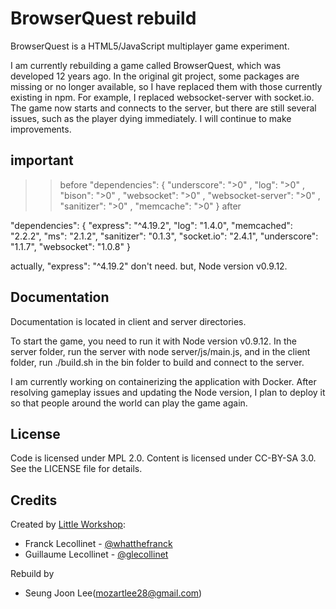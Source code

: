 # BrowserQuest rebuild

BrowserQuest is a HTML5/JavaScript multiplayer game experiment.

I am currently rebuilding a game called BrowserQuest, which was developed 12 years ago. In the original git project, some packages are missing or no longer available, so I have replaced them with those currently existing in npm. For example, I replaced websocket-server with socket.io. The game now starts and connects to the server, but there are still several issues, such as the player dying immediately. I will continue to make improvements.

## important
 >> before
  "dependencies": {
    "underscore": ">0"
    , "log": ">0"
    , "bison": ">0"
    , "websocket": ">0"
    , "websocket-server": ">0"
    , "sanitizer": ">0"
    , "memcache": ">0"
  }
>> after 

 "dependencies": {
    "express": "^4.19.2",
    "log": "1.4.0",
    "memcached": "2.2.2",
    "ms": "2.1.2",
    "sanitizer": "0.1.3",
    "socket.io": "2.4.1",
    "underscore": "1.1.7",
    "websocket": "1.0.8"
  }

actually, "express": "^4.19.2" don't need.
but, Node version v0.9.12.

## Documentation

Documentation is located in client and server directories.

To start the game, you need to run it with Node version v0.9.12. In the server folder, run the server with node server/js/main.js, and in the client folder, run ./build.sh in the bin folder to build and connect to the server.

I am currently working on containerizing the application with Docker. After resolving gameplay issues and updating the Node version, I plan to deploy it so that people around the world can play the game again.

## License

Code is licensed under MPL 2.0. Content is licensed under CC-BY-SA 3.0.
See the LICENSE file for details.

## Credits

Created by [Little Workshop](http://www.littleworkshop.fr):

- Franck Lecollinet - [@whatthefranck](http://twitter.com/whatthefranck)
- Guillaume Lecollinet - [@glecollinet](http://twitter.com/glecollinet)

Rebuild by

- Seung Joon Lee(mozartlee28@gmail.com)
